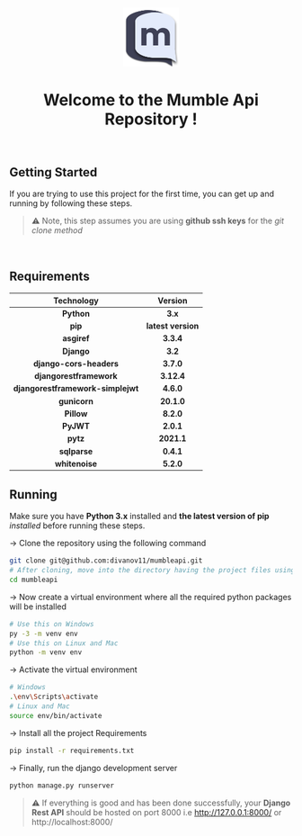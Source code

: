#
<p align="center">
<img src="./static/images/Mumble-logo.png" width="20%">
</p>

<div align="center">
<h1>Welcome to the Mumble Api Repository !</h1>

</div>

<br/>

## Getting Started 

If you are trying to use this project for the first time, you can get up and running by following these steps. 

> ⚠ Note, this step assumes you are using **github ssh keys** for the *git clone method*
<br/>

## Requirements 

|Technology|Version|
|:--:|:--:|
|**Python**|**3.x**|
|**pip**|**latest version**|
|**asgiref**|**3.3.4**|
|**Django**|**3.2**|
|**django-cors-headers**|**3.7.0**|
|**djangorestframework**|**3.12.4**|
|**djangorestframework-simplejwt**|**4.6.0**|
|**gunicorn**|**20.1.0**|
|**Pillow**|**8.2.0**|
|**PyJWT**|**2.0.1**|
|**pytz**|**2021.1**|
|**sqlparse**|**0.4.1**|
|**whitenoise**|**5.2.0**|

## Running

Make sure you have **Python 3.x** installed and **the latest version of pip** *installed* before running these steps.

-> Clone the repository using the following command
```bash
git clone git@github.com:divanov11/mumbleapi.git
# After cloning, move into the directory having the project files using the change directory command
cd mumbleapi
```
-> Now create a virtual environment where all the required python packages will be installed
```bash
# Use this on Windows
py -3 -m venv env
# Use this on Linux and Mac
python -m venv env
```
-> Activate the virtual environment
```bash
# Windows
.\env\Scripts\activate
# Linux and Mac
source env/bin/activate
```
-> Install all the project Requirements
```bash
pip install -r requirements.txt
```
-> Finally, run the django development server
```bash
python manage.py runserver
```


> ⚠ If everything is good and has been done successfully, your **Django Rest API** should be hosted on port 8000 i.e http://127.0.0.1:8000/ or http://localhost:8000/  
